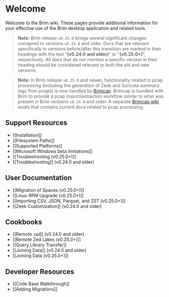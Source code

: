 # Welcome

Welcome to the Brim wiki. These pages provide additional information for your
effective use of the Brim desktop application and related tools.

> **Note:** Brim release `v0.25.0` brings several significant changes comapred
> to versions `v0.24.0` and older. Docs that are relevant specifically to
> versions before/after this transition are marked in their headings with
> the text "**(v0.24.0 and older)**" or "**(v0.25.0+)**", respectively.
> All docs that do not mention a specific version in their heading should be
> considered relevant to both the old and new versions.

> **Note:** In Brim release `v0.25.0` and newer, functionality related to
> pcap processing (including the generation of Zeek and Suricata summary logs
> from pcaps) is now handled by [Brimcap](https://github.com/brimdata/brimcap).
> Brimcap is bundled with Brim to provide a pcap import/extraction workflow
> similar to what was present in Brim versions `v0.24.0` and older. A separate
> [Brimcap wiki](https://github.com/brimdata/brimcap/wiki) exists that contains
> current docs related to pcap processing.

## Support Resources

- [[Installation]]
- [[Filesystem Paths]]
- [[Supported Platforms]]
- [[Microsoft Windows beta limitations]]
- [[Troubleshooting (v0.25.0+)]]
- [[Troubleshooting]] (v0.24.0 and older)

## User Documentation

- [[Migration of Spaces (v0.25.0+)]] 
- [[Linux RPM Upgrade (v0.25.0+)]]
- [[Importing CSV, JSON, Parquet, and ZST (v0.25.0+)]]
- [[Zeek Customization]] (v0.24.0 and older)

## Cookbooks

- [[Remote `zqd`]] (v0.24.0 and older)
- [[Remote Zed Lakes (v0.25.0+)]]
- [[Query Library Transfer]]
- [[Joining Data]] (v0.24.0 and older)
- [[Joining Data (v0.25.0+)]]

## Developer Resources

- [[Code Base Walkthrough]]
- [[Adding Migrations]]
